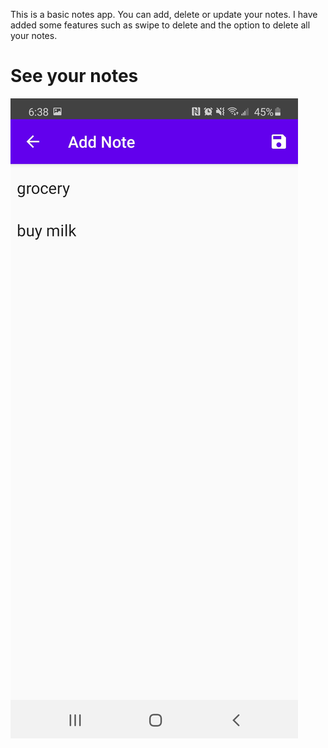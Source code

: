 This is a basic notes app. You can add, delete or update your notes. I have added some features such as swipe to delete and the option to delete all your notes.

# See your notes


<img src="images/addNote.png">


